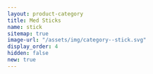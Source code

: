 ```yaml
---
layout: product-category
title: Med Sticks
name: stick
sitemap: true
image-url: "/assets/img/category--stick.svg"
display_order: 4
hidden: false
new: true
---
```

